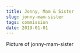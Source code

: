 ```yaml
---
title: Jonny, Mam & Sister
slug: jonny-mam-sister
tags: commission
date: 2019-01-01
---
```

Picture of jonny-mam-sister
